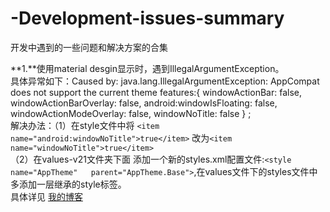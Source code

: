 # -Development-issues-summary
开发中遇到的一些问题和解决方案的合集


**1.**使用material desgin显示时，遇到IllegalArgumentException。 <br>
         具体异常如下：Caused by: java.lang.IllegalArgumentException: AppCompat does not support the current theme features:{ windowActionBar: false, windowActionBarOverlay: false, android:windowIsFloating: false, windowActionModeOverlay: false, windowNoTitle: false } ;  <br>
         解决办法：（1）在style文件中将 `<item name="android:windowNoTitle">true</item>` 改为`<item name="windowNoTitle">true</item>` <br>           （2）在values-v21文件夹下面 添加一个新的styles.xml配置文件:`<style name="AppTheme"   parent="AppTheme.Base">`,在values文件下的styles文件中多添加一层继承的style标签。  <br>
         具体详见 [我的博客](http://blog.csdn.net/woshishui5577/article/details/53285351 "悬停显示")
